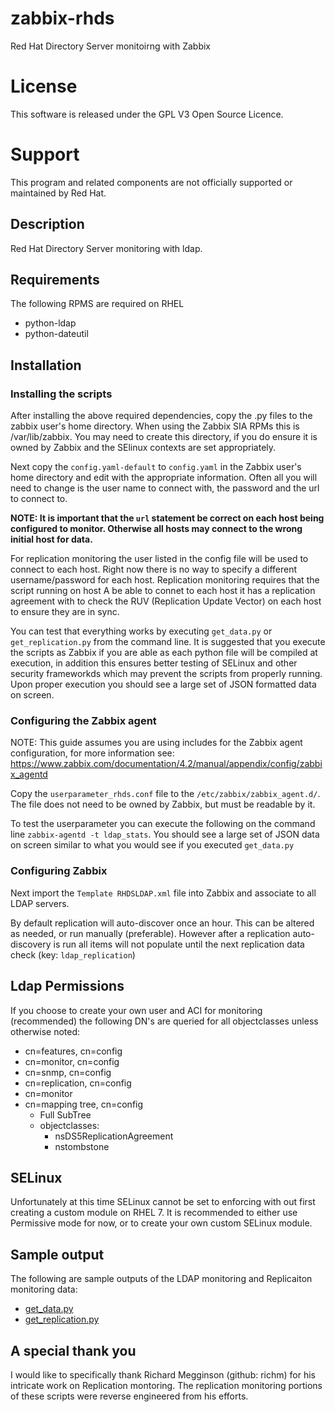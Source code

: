 # zabbix-rhds
Red Hat Directory Server monitoirng with Zabbix

# License
This software is released under the GPL V3 Open Source Licence.

# Support
This program and related components are not officially supported or maintained by Red Hat.

## Description
Red Hat Directory Server monitoring with ldap.


## Requirements
The following RPMS are required on RHEL
* python-ldap
* python-dateutil


## Installation
### Installing the scripts
After installing the above required dependencies, copy the .py files to the zabbix user's home directory.  When using the Zabbix SIA RPMs this is /var/lib/zabbix.  You may need to create this directory, if you do ensure it is owned by Zabbix and the SElinux contexts are set appropriately.

Next copy the `config.yaml-default` to `config.yaml` in the Zabbix user's home directory and edit with the appropriate information.  Often all you will need to change is the user name to connect with, the password and the url to connect to.

**NOTE:  It is important that the `url` statement be correct on each host being configured to monitor.  Otherwise all hosts may connect to the wrong initial host for data.**

For replication monitoring the user listed in the config file will be used to connect to each host.  Right now there is no way to specify a different username/password for each host.  Replication monitoring requires that the script running on host A be able to connet to each host it has a replication agreement with to check the RUV (Replication Update Vector) on each host to ensure they are in sync.

You can test that everything works by executing `get_data.py` or `get_replication.py` from the command line.  It is suggested that you execute the scripts as Zabbix if you are able as each python file will be compiled at execution, in addition this ensures better testing of SELinux and other security frameworkds which may prevent the scripts from properly running.  Upon proper execution you should see a large set of JSON formatted data on screen.  

### Configuring the Zabbix agent
NOTE: This guide assumes you are using includes for the Zabbix agent configuration, for more information see: https://www.zabbix.com/documentation/4.2/manual/appendix/config/zabbix_agentd

Copy the `userparameter_rhds.conf` file to the `/etc/zabbix/zabbix_agent.d/`.  The file does not need to be owned by Zabbix, but must be readable by it.

To test the userparameter you can execute the following on the command line `zabbix-agentd -t ldap_stats`.  You should see a large set of JSON data on screen similar to what you would see if you executed `get_data.py`

### Configuring Zabbix
Next import the `Template RHDSLDAP.xml` file into Zabbix and associate to all LDAP servers.

By default replication will auto-discover once an hour.  This can be altered as needed, or run manually (preferable).  However after a replication auto-discovery is run all items will not populate until the next replication data check (key: `ldap_replication`)

## Ldap Permissions
If you choose to create your own user and ACI for monitoring (recommended) the following DN's are queried for all objectclasses unless otherwise noted:
* cn=features, cn=config
* cn=monitor, cn=config
* cn=snmp, cn=config
* cn=replication, cn=config
* cn=monitor
* cn=mapping tree, cn=config
  * Full SubTree
  * objectclasses:
    * nsDS5ReplicationAgreement
    * nstombstone

## SELinux
Unfortunately at this time SELinux cannot be set to enforcing with out first creating a custom module on RHEL 7.  It is recommended to either use Permissive mode for now, or to create your own custom SELinux module.

## Sample output
The following are sample outputs of the LDAP monitoring and Replicaiton monitoring data:
* [get_data.py](https://gist.github.com/red-tux/34aad1587937e88e88b0f8806edf1639)
* [get_replication.py](https://gist.github.com/red-tux/630d8d54eddfc104c02ef18dd2deaa88)

## A special thank you
I would like to specifically thank Richard Megginson (github: richm) for his intricate work on Replication montoring.  The replication monitoring portions of these scripts were reverse engineered from his efforts.